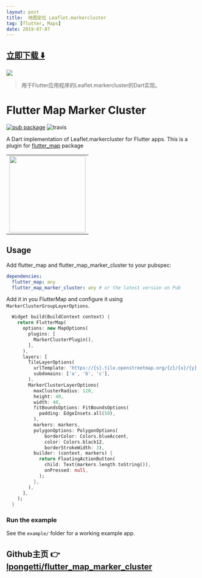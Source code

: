 ```yaml
---
layout: post
title:  地图定位 Leaflet.markercluster 
tag: [flutter, Maps]
date: 2019-07-07
---
```


 


## [立即下载 ️⬇️ ](https://codeload.github.com/lpongetti/flutter_map_marker_cluster/zip/master) 


 
![](https://flutterawesome.com/content/images/2019/06/flutter_map_marker_cluster.jpg)
 
>
> 用于Flutter应用程序的Leaflet.markercluster的Dart实现。
>

 
# Flutter Map Marker Cluster

[![pub package](https://img.shields.io/pub/v/flutter_map_marker_cluster.svg)](https://pub.dartlang.org/packages/flutter_map_marker_cluster) ![travis](https://api.travis-ci.com/lpongetti/flutter_map_marker_cluster.svg?branch=master)

A Dart implementation of Leaflet.markercluster for Flutter apps.
This is a plugin for [flutter_map](https://github.com/johnpryan/flutter_map) package

<div style="text-align: center"><table><tr>
  <td style="text-align: center">
  <a href="https://github.com/lpongetti/flutter_map_marker_cluster/blob/master/example.gif">
    <img src="https://github.com/lpongetti/flutter_map_marker_cluster/blob/master/example.gif" width="200"/></a>
</td>
</tr></table></div>

## Usage

Add flutter_map and  flutter_map_marker_cluster to your pubspec:

```yaml
dependencies:
  flutter_map: any
  flutter_map_marker_cluster: any # or the latest version on Pub
```

Add it in you FlutterMap and configure it using `MarkerClusterGroupLayerOptions`.

```dart
  Widget build(BuildContext context) {
    return FlutterMap(
      options: new MapOptions(
        plugins: [
          MarkerClusterPlugin(),
        ],
      ),
      layers: [
        TileLayerOptions(
          urlTemplate: 'https://{s}.tile.openstreetmap.org/{z}/{x}/{y}.png',
          subdomains: ['a', 'b', 'c'],
        ),
        MarkerClusterLayerOptions(
          maxClusterRadius: 120,
          height: 40,
          width: 40,
          fitBoundsOptions: FitBoundsOptions(
            padding: EdgeInsets.all(50),
          ),
          markers: markers,
          polygonOptions: PolygonOptions(
              borderColor: Colors.blueAccent,
              color: Colors.black12,
              borderStrokeWidth: 3),
          builder: (context, markers) {
            return FloatingActionButton(
              child: Text(markers.length.toString()),
              onPressed: null,
            );
          },
        ),
      ],
    );
  }
```

### Run the example

See the `example/` folder for a working example app.
## Github主页 👉[lpongetti/flutter_map_marker_cluster](http://github.com/lpongetti/flutter_map_marker_cluster)